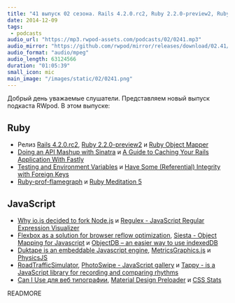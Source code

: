 ```yaml
---
title: "41 выпуск 02 сезона. Rails 4.2.0.rc2, Ruby 2.2.0-preview2, Ruby Object Mapper, Duktape, RoadTrafficSimulator и прочее"
date: 2014-12-09
tags:
 - podcasts
audio_url: "https://mp3.rwpod-assets.com/podcasts/02/0241.mp3"
audio_mirror: "https://github.com/rwpod/mirror/releases/download/02.41/0241.mp3"
audio_format: "audio/mpeg"
audio_length: 63124566
duration: "01:05:39"
small_icon: mic
main_image: "/images/static/02/0241.png"
---
```


Добрый день уважаемые слушатели. Представляем новый выпуск подкаста RWpod. В этом выпуске:

## Ruby

 - Релиз [Rails 4.2.0.rc2](http://weblog.rubyonrails.org/2014/12/5/Rails-4-2-0-rc2-has-been-released/), [Ruby 2.2.0-preview2](https://www.ruby-lang.org/en/news/2014/11/28/ruby-2-2-0-preview2-released/) и [Ruby Object Mapper](http://rom-rb.org/)
 - [Doing an API Mashup with Sinatra](https://blog.engineyard.com/2014/doing-an-api-mashup-with-sinatra) и [A Guide to Caching Your Rails Application With Fastly](http://robots.thoughtbot.com/a-guide-to-caching-your-rails-application-with-fastly)
 - [Testing and Environment Variables](http://robots.thoughtbot.com/testing-and-environment-variables) и [Have Some (Referential) Integrity with Foreign Keys](http://robots.thoughtbot.com/referential-integrity-with-foreign-keys)
 - [Ruby-prof-flamegraph](https://github.com/oozou/ruby-prof-flamegraph) и [Ruby Meditation 5](http://www.eventbrite.com/e/ruby-meditation-5-tickets-14219830897)

## JavaScript

 - [Why io.js decided to fork Node.js](http://www.infoworld.com/article/2855057/application-development/why-iojs-decided-to-fork-nodejs.html) и [Regulex - JavaScript Regular Expression Visualizer](http://jex.im/regulex/)
 - [Flexbox as a solution for browser reflow optimization](http://railsware.com/blog/2014/12/02/flexbox-as-a-solution-for-browser-reflow-optimization/), [Siesta - Object Mapping for Javascript](http://mtford.co.uk/siesta/) и [ObjectDB – an easier way to use indexedDB](http://objectdb.kganser.com/)
 - [Duktape is an embeddable Javascript engine](http://duktape.org/), [MetricsGraphics.js](http://metricsgraphicsjs.org/) и [PhysicsJS](http://wellcaffeinated.net/PhysicsJS/)
 - [RoadTrafficSimulator](http://volkhin.com/RoadTrafficSimulator/), [PhotoSwipe - JavaScript gallery](http://photoswipe.com/) и [Tappy - is a JavaScript library for recording and comparing rhythms](http://tappy.pw/)
 - [Can I Use для веб типографии](http://stateofwebtype.com/beta/), [Material Design Preloader](http://git.aaronlumsden.com/material/) и [CSS Stats](http://cssstats.com/)

READMORE

